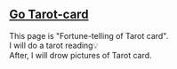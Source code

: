 <a href="https://kashimanami.github.io/Tarot-card/" target="_blank" rel="noopener noreferrer">Go Tarot-card</a>  
---
This page is "Fortune-telling of Tarot card".  
I will do a tarot reading💡  
After, I will drow pictures of Tarot card.
